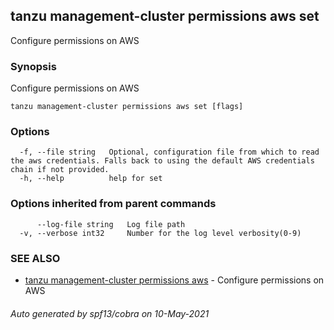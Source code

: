 ## tanzu management-cluster permissions aws set

Configure permissions on AWS

### Synopsis

Configure permissions on AWS

```
tanzu management-cluster permissions aws set [flags]
```

### Options

```
  -f, --file string   Optional, configuration file from which to read the aws credentials. Falls back to using the default AWS credentials chain if not provided.
  -h, --help          help for set
```

### Options inherited from parent commands

```
      --log-file string   Log file path
  -v, --verbose int32     Number for the log level verbosity(0-9)
```

### SEE ALSO

* [tanzu management-cluster permissions aws](tanzu_management-cluster_permissions_aws.md)	 - Configure permissions on AWS

###### Auto generated by spf13/cobra on 10-May-2021
